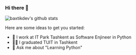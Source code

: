 ### Hi there 👋

![baxtikdev's github stats](https://github-readme-stats.vercel.app/api?username=baxtikdev&show_icons=true&theme=default)

Here are some ideas to get you started:

- 🔭 I work at IT Park Tashkent as Software Enjineer in Python
- 👨‍🎓 I graduated TUIT in Tashkent
- 💬 Ask me about "Learning Python"
